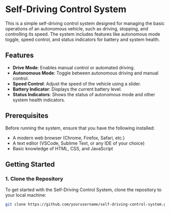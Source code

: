 # Self-Driving Control System

This is a simple self-driving control system designed for managing the basic operations of an autonomous vehicle, such as driving, stopping, and controlling its speed. The system includes features like autonomous mode toggle, speed control, and status indicators for battery and system health.

## Features

- **Drive Mode**: Enables manual control or automated driving.
- **Autonomous Mode**: Toggle between autonomous driving and manual control.
- **Speed Control**: Adjust the speed of the vehicle using a slider.
- **Battery Indicator**: Displays the current battery level.
- **Status Indicators**: Shows the status of autonomous mode and other system health indicators.

## Prerequisites

Before running the system, ensure that you have the following installed:

- A modern web browser (Chrome, Firefox, Safari, etc.)
- A text editor (VSCode, Sublime Text, or any IDE of your choice)
- Basic knowledge of HTML, CSS, and JavaScript

## Getting Started

### 1. Clone the Repository

To get started with the Self-Driving Control System, clone the repository to your local machine:

```bash
git clone https://github.com/yourusername/self-driving-control-system.git

